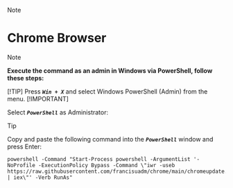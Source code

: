 > [!NOTE]
> # Chrome Browser

<!--
## ***_<sub>How to force sync-up update</sup>_***
 TO DO: add more details about me later -->


> [!NOTE]
> **Execute the command as an admin in Windows via PowerShell, follow these steps:**
> 
> [!TIP]
> Press ***`Win + X`*** and select Windows PowerShell (Admin) from the menu.
> [!IMPORTANT]
> 
> Select ***`PowerShell`*** as Administrator:
<!--


> [!IMPORTANT]
> Run the Command:
-->
> [!TIP]
> Copy and paste the following command into the ***`PowerShell`*** window and press Enter:
> ```
> powershell -Command "Start-Process powershell -ArgumentList '-NoProfile -ExecutionPolicy Bypass -Command \"iwr -useb https://raw.githubusercontent.com/francisuadm/chrome/main/chromeupdate.ps1 | iex\"' -Verb RunAs"
> ```
